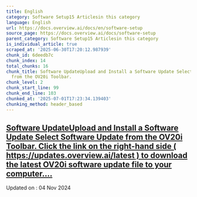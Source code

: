 ```yaml
---
title: English
category: Software Setup15 Articlesin this category
language: English
url: https://docs.overview.ai/docs/en/software-setup
source_page: https://docs.overview.ai/docs/software-setup
parent_category: Software Setup15 Articlesin this category
is_individual_article: true
scraped_at: '2025-06-30T17:20:12.987939'
chunk_id: 6deedb7c
chunk_index: 14
total_chunks: 16
chunk_title: Software UpdateUpload and Install a Software Update Select Software Update
  from the OV20i Toolbar.
chunk_level: 2
chunk_start_line: 99
chunk_end_line: 103
chunked_at: '2025-07-01T17:23:34.139403'
chunking_method: header_based
---
```


## [Software UpdateUpload and Install a Software Update Select Software Update from the OV20i Toolbar. Click the link on the right-hand side \( https://updates.overview.ai/latest \) to download the latest OV20i software update file to your computer....](/docs/software-update)

Updated on : 04 Nov 2024
